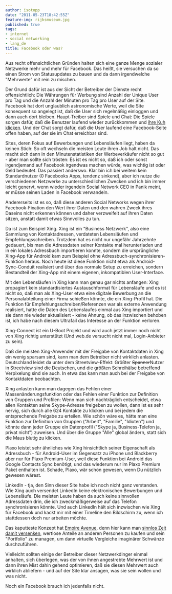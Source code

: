 ```yaml
---
author: isotopp
date: "2011-05-23T18:42:55Z"
feature-img: rijksmuseum.jpg
published: true
tags:
- internet
- social networking
- lang_de
title: Facebook oder was?
---
```

Aus recht offensichtlichen Gründen halten sich eine ganze Menge sozialer
Netzwerke mehr und mehr für Facebook. Das heißt, sie versuchen da so einen
Strom von Statusupdates zu bauen und da dann irgendwelche "Mehrwerte" mit
rein zu mischen.

Der Grund dafür ist aus der Sicht der Betreiber der Dienste recht
offensichtlich: Die Währungen für Werbung sind Anzahl der Unique User pro
Tag und die Anzahl der Minuten pro Tag pro User auf der Site. Facebook hat
dort unglaublich astronomische Werte, weil die Site konsequent so angelegt
ist, daß die User sich regelmäßig einloggen und dann auch dort bleiben.
Haupt-Treiber sind Spiele und Chat: Die Spiele sorgen dafür, daß die
Benutzer laufend wieder zurückkommen und
[ihre Kuh klicken](http://www.bogost.com/blog/cow_clicker_1.shtml).
Und der Chat sorgt dafür, daß die User laufend eine Facebook-Seite offen
haben, auf der sie im Chat erreichbar sind.

Sites, deren Fokus auf Bewerbungen und Lebensläufen liegt, haben da keinen
Stich: So oft wechseln die meisten Leute ihren Job halt nicht. Das macht
sich dann in den Minutenstatistiken der Werbeverkäufer nicht so gut - aber
man sollte sich trösten: Es ist es nicht so, daß ich oder sonst irgendjemand
auf Facebook irgendwas machen würde, was wichtig ist oder Geld bedeutet. Das
passiert anderswo. Klar bin ich bei weitem kein Standardnutzer (0 Facebooks
Apps, tendenz sinkend), aber ich nutze die verschiedenen Netzwerke zu
unterschiedlichen Zwecken und ich bin immer leicht genervt, wenn wieder
irgendein Social Network CEO in Panik meint, er müsse seinen Laden in
Facebook verwandeln.

Andererseits ist es so, daß diese anderen Social Networks wegen ihrer
Facebook-Fixation den Wert ihrer Daten und den wahren Zweck ihres Daseins
nicht erkennen können und daher verzweifelt auf ihren Daten sitzen, anstatt
damit etwas Sinnvolles zu tun.

Da ist zum Beispiel Xing. Xing ist ein "Business Netzwerk", also eine
Sammlung von Kontaktadressen, verdateten Lebensläufen und
Empfehlungsschreiben. Trotzdem hat es nicht nur ungefähr Jahrzehnte
gedauert, bis man die Adressdaten seiner Kontakte mal herunterladen und in ein
lokales Adressbuch importieren konnte, sondern die ursprüngliche Xing-App für
Android kam zum Beispiel ohne Adressbuch-synchronisieren-Funktion heraus.
Noch heute ist diese Funktion nicht etwa als Android-Sync-Conduit realisiert
und über das normale Setup zu erreichen, sondern Bestandteil der Xing-App
mit einem eigenen, inkompatiblen User-Interface.

Mit den Lebensläufen in Xing kann man genau gar nichts anfangen: Xing
propagiert kein standardisiertes Austauschformat für Lebensläufe und es ist
nicht so, daß man als Xing-User etwa eine digitale Bewerbung an die
Personalabteilung einer Firma schießen könnte, die ein Xing-Profil hat. Die
Funktion für Empfehlungsschreiben/Referenzen war als externe Anwendung
realisiert, hatte die Daten des Lebenslaufes einmal aus Xing importiert und
sie dann nie wieder aktualisiert - keine Ahnung, ob das inzwischen behoben
ist, ich habe nach diesem Ultrafail das Interesse an der Funktion verloren.

Xing-Connect ist ein U-Boot Projekt und wird auch jetzt immer noch nicht von
Xing richtig unterstützt (Und web.de versucht nicht mal, Login-Anbieter zu
sein).

Daß die meisten Xing-Anwender mit der Freigabe von Kontaktdaten in Xing ein
wenig sparsam sind, kann man dem Betreiber nicht wirklich anlasten.
Deutschland leidet da unter dem Streetview-Effekt: Größter
<strike>Spanner</strike>Nutzer in Streetview sind die Deutschen, und die
größten Schreihälse betreffend Verpixelung sind sie auch. In etwa das kann
man auch bei der Freigabe von Kontaktdaten beobachten.

Xing anlasten kann man dagegen das Fehlen einer Massenänderungsfunktion oder
das Fehlen einer Funktion zur Definition von Gruppen und Profilen: Wenn man
sich nachträglich entscheidet, etwa allen Kontakten seine Skype-Adresse
freigeben zu wollen, dann ist es sehr nervig, sich durch alle 624 Kontakte
zu klicken und bei jedem die entsprechende Freigabe zu erteilen. Wie schön
wäre es, hätte man eine Funktion zur Definition von Gruppen ("Arbeit",
"Familie", "Idioten") und könnte dann jeder Gruppe ein Datenprofil ("Skype
ja, Business-Telefon ja, privat nicht") zuweisen. Und über die Gruppe "Alle"
global ändern, statt sich die Maus blutig zu klicken.

Plaxo leistet sehr ähnliches wie Xing hinsichtlich seiner Eigenschaft als
Adressbuch - für Android-User im Gegensatz zu iPhone und Blackberry aber nur
für Plaxo Premium-User, weil diese Funktion bei Android das Google Contacts
Sync benötigt, und das wiederum nur im Plaxo Premium Paket enthalten ist.
Schade, Plaxo, wär schön gewesen, wenn Du nützlich gewesen wärest.

LinkedIn - tja, den Sinn dieser Site habe ich noch nicht ganz verstanden.
Wie Xing auch versendet LinkedIn keine elektronischen Bewerbungen und
Lebensläufe. Die meisten Leute haben da auch keine sinnvollen Adressdaten
drin, die ich zweckmäßigerweise auf das Telefon synchronisieren könnte. Und
auch LinkedIn hält sich inzwischen wie Xing für Facebook und kackt mir mit
einer Timeline den Bildschirm zu, wenn ich stattdessen doch nur arbeiten
möchte.

Das kaputteste Konzept hat
[Empire Avenue](http://www.empireavenue.com/), denn hier kann man
[sinnlos Zeit damit versenken](http://netzwertig.com/2011/05/09/empire-avenue-marktplatz-der-eitelkeit/),
wertlose Anteile an anderen Personen zu kaufen und sein "Portfolio" zu
managen, um dann virtuelle Vergleiche imaginärer Schwänze durchzuführen.

Vielleicht sollten einige der Betreiber dieser Netzwerkdinger einmal
anhalten, sich überlegen, was der von ihnen angestrebte Mehrwert ist und
dann ihren Mist dahin gehend optimieren, daß sie diesen Mehrwert auch
wirklich abliefern - und auf der Site klar ansagen, was sie sein wollen und
was nicht.

Noch ein Facebook brauch ich jedenfalls nicht.
